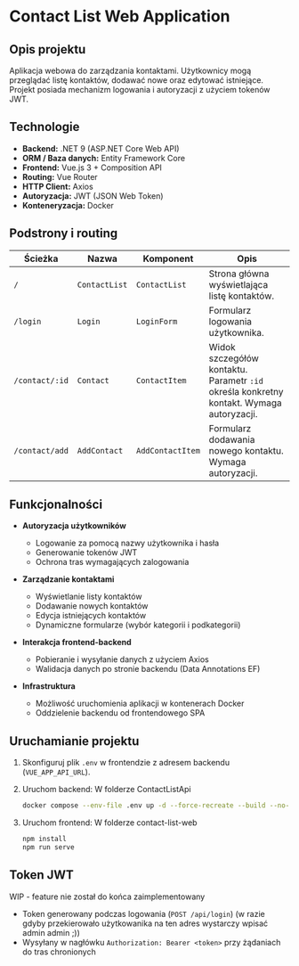 # Contact List Web Application

## Opis projektu

Aplikacja webowa do zarządzania kontaktami. Użytkownicy mogą przeglądać listę kontaktów, dodawać nowe oraz edytować istniejące. Projekt posiada mechanizm logowania i autoryzacji z użyciem tokenów JWT.

## Technologie

* **Backend:** .NET 9 (ASP.NET Core Web API)
* **ORM / Baza danych:** Entity Framework Core
* **Frontend:** Vue.js 3 + Composition API
* **Routing:** Vue Router
* **HTTP Client:** Axios
* **Autoryzacja:** JWT (JSON Web Token)
* **Konteneryzacja:** Docker

## Podstrony i routing

| Ścieżka        | Nazwa         | Komponent        | Opis                                                                                     |
| -------------- | ------------- | ---------------- | ---------------------------------------------------------------------------------------- |
| `/`            | `ContactList` | `ContactList`    | Strona główna wyświetlająca listę kontaktów.                                             |
| `/login`       | `Login`       | `LoginForm`      | Formularz logowania użytkownika.                                                         |
| `/contact/:id` | `Contact`     | `ContactItem`    | Widok szczegółów kontaktu. Parametr `:id` określa konkretny kontakt. Wymaga autoryzacji. |
| `/contact/add` | `AddContact`  | `AddContactItem` | Formularz dodawania nowego kontaktu. Wymaga autoryzacji.                                 |

## Funkcjonalności

* **Autoryzacja użytkowników**

  * Logowanie za pomocą nazwy użytkownika i hasła
  * Generowanie tokenów JWT
  * Ochrona tras wymagających zalogowania

* **Zarządzanie kontaktami**

  * Wyświetlanie listy kontaktów
  * Dodawanie nowych kontaktów
  * Edycja istniejących kontaktów
  * Dynamiczne formularze (wybór kategorii i podkategorii)

* **Interakcja frontend-backend**

  * Pobieranie i wysyłanie danych z użyciem Axios
  * Walidacja danych po stronie backendu (Data Annotations EF)

* **Infrastruktura**

  * Możliwość uruchomienia aplikacji w kontenerach Docker
  * Oddzielenie backendu od frontendowego SPA

## Uruchamianie projektu

1. Skonfiguruj plik `.env` w frontendzie z adresem backendu (`VUE_APP_API_URL`).
2. Uruchom backend:
   W folderze ContactListApi

   ```bash
   docker compose --env-file .env up -d --force-recreate --build --no-deps
   ```
3. Uruchom frontend:
   W folderze contact-list-web

   ```bash
   npm install
   npm run serve
   ```

## Token JWT

WIP - feature nie został do końca zaimplementowany
* Token generowany podczas logowania (`POST /api/login`) (w razie gdyby przekierowało użytkowanika na ten adres wystarczy wpisać admin admin ;))
* Wysyłany w nagłówku `Authorization: Bearer <token>` przy żądaniach do tras chronionych
